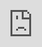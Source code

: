```yaml
---
title: Aista Magic Cloud
---
```


<div class="video">
<iframe width="560" height="315" style="position:absolute; top:0; left:0; width:100%; height:100%;" src="https://www.youtube.com/embed/lYcwpR72EN0" frameborder="0" allow="accelerometer; autoplay; encrypted-media; gyroscope; picture-in-picture" allowfullscreen></iframe>
</div>

# Aista Magic Cloud

Aista Magic Cloud is an Open Source Low-Code web application generator allowing you to create your web apps
by clicking a button. It works by automatically wrapping your existing database into HTTP Web API CRUD endpoints,
for then to generate an Angular frontend for you based upon your Web API.

Magic Cloud is 100% open source, and you can freely use it in your proprietary (closed source) projects. Magic
supports MySQL, SQL Server and PostgreSQL out of the box. Magic contains its own DSL called Hyperlambda, similar
to YAML in structure, allowing you to _"declare"_ your logic using syntax resembling that of YAML. This makes it
a perfect _"first programming"_ language, due to that it's an extremely high level abstraction, eliminating most
of the problems from traditional programming languages.

* [Get Started](/tutorials/getting-started/)
* [Tutorials](/tutorials/)
* [Docs](/documentation/)
